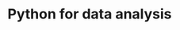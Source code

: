---
title: "Python for data analysis"
description: "Designed for teams who have taken on an Angular codebase"
duration: "3 days"
order: 7
---